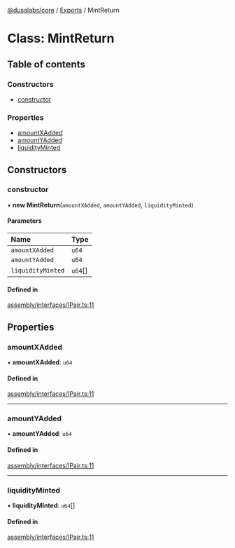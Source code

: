 [@dusalabs/core](../README.md) / [Exports](../modules.md) / MintReturn

# Class: MintReturn

## Table of contents

### Constructors

- [constructor](MintReturn.md#constructor)

### Properties

- [amountXAdded](MintReturn.md#amountxadded)
- [amountYAdded](MintReturn.md#amountyadded)
- [liquidityMinted](MintReturn.md#liquidityminted)

## Constructors

### constructor

• **new MintReturn**(`amountXAdded`, `amountYAdded`, `liquidityMinted`)

#### Parameters

| Name | Type |
| :------ | :------ |
| `amountXAdded` | `u64` |
| `amountYAdded` | `u64` |
| `liquidityMinted` | `u64`[] |

#### Defined in

[assembly/interfaces/IPair.ts:11](https://github.com/dusaprotocol/v2.1/blob/b07cbb8/assembly/interfaces/IPair.ts#L11)

## Properties

### amountXAdded

• **amountXAdded**: `u64`

#### Defined in

[assembly/interfaces/IPair.ts:11](https://github.com/dusaprotocol/v2.1/blob/b07cbb8/assembly/interfaces/IPair.ts#L11)

___

### amountYAdded

• **amountYAdded**: `u64`

#### Defined in

[assembly/interfaces/IPair.ts:11](https://github.com/dusaprotocol/v2.1/blob/b07cbb8/assembly/interfaces/IPair.ts#L11)

___

### liquidityMinted

• **liquidityMinted**: `u64`[]

#### Defined in

[assembly/interfaces/IPair.ts:11](https://github.com/dusaprotocol/v2.1/blob/b07cbb8/assembly/interfaces/IPair.ts#L11)

